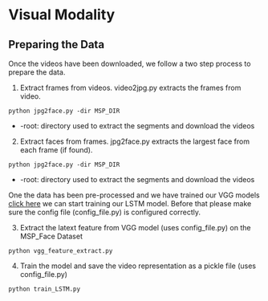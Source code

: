 # Visual Modality


## Preparing the Data
Once the videos have been downloaded, we follow a two step process to prepare the data.
1. Extract frames from videos.
  video2jpg.py extracts the frames from video.
  ```
  python jpg2face.py -dir MSP_DIR
  ```
* -root: directory used to extract the segments and download the videos
  
2. Extract faces from frames.
  jpg2face.py extracts the largest face from each frame (if found).
  ```
  python jpg2face.py -dir MSP_DIR
  ```
* -root: directory used to extract the segments and download the videos


One the data has been pre-processed and we have trained our VGG models [click here](https://github.com/3loi/MSP_Face/tree/master/Visual_Modality/VGG_Model) we can start training our LSTM model. Before that please make sure the config file (config_file.py) is configured correctly.

3. Extract the latext feature from VGG model (uses config_file.py) on the MSP_Face Dataset
  ```
  python vgg_feature_extract.py
  ```
  
4. Train the model and save the video representation as a pickle file (uses config_file.py)
  ```
  python train_LSTM.py
  ```
